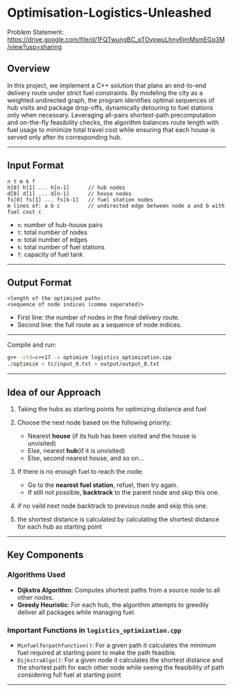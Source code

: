 # Optimisation-Logistics-Unleashed

Problem Statement: https://drive.google.com/file/d/1FQTwungBC_pTOypwuLhny6jmMsmEGq3M/view?usp=sharing

## Overview

In this project, we implement a C++ solution that plans an end-to-end delivery route under strict fuel constraints. By modeling the city as a weighted undirected graph, the program identifies optimal sequences of hub visits and package drop-offs, dynamically detouring to fuel stations only when necessary. Leveraging all-pairs shortest-path precomputation and on-the-fly feasibility checks, the algorithm balances route length with fuel usage to minimize total travel cost while ensuring that each house is served only after its corresponding hub.

---

## Input Format

```
n t m k f
h[0] h[1] ... h[n-1]      // hub nodes
d[0] d[1] ... d[n-1]      // house nodes
fs[0] fs[1] ... fs[k-1]   // fuel station nodes
m lines of: a b c         // undirected edge between node a and b with fuel cost c
```

* `n`: number of hub-house pairs
* `t`: total number of nodes
* `m`: total number of edges
* `k`: total number of fuel stations
* `f`: capacity of fuel tank

---

## Output Format

```
<length of the optimized path>
<sequence of node indices (comma seperated)>
```

* First line: the number of nodes in the final delivery route.
* Second line: the full route as a sequence of node indices.

---

Compile and run:

```bash
g++ -std=c++17 -o optimize logistics_optimization.cpp
./optimize < tc/input_0.txt > output/output_0.txt
```

---

## Idea of our Approach

1. Taking the hubs as starting points for optimizing distance and fuel
2. Choose the next node based on the following priority:

   - Nearest **house** (if its hub has been visited and the house is unvisited)
   - Else, nearest **hub**(if it is unvisited)
   - Else, second nearest house, and so on...
3. If there is no enough fuel to reach the node:

   - Go to the **nearest fuel station**, refuel, then try again.
   - If still not possible, **backtrack** to the parent node and skip this one.
4. if no vaild next node backtrack to previous node and skip this one.
5. the shortest distance is calculated by calculating the shortest distance for each hub as starting point

---
## Key Components

### Algorithms Used

* **Dijkstra Algorithm**: Computes shortest paths from a source node to all other nodes.
* **Greedy Heuristic**: For each hub, the algorithm attempts to greedily deliver all packages while managing fuel.

### Important Functions in `logistics_optimization.cpp`

* `Minfuelforpathfunction()`: For a given path it calculates the minimum fuel required at starting point to make the path feasible.
* `DijkstraAlgo()`: For a given node it calculates the shortest distance and the shortest path for each other node while seeing the feasibility of path considering full fuel at starting point

---




